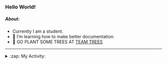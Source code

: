 ### Hello World!

##### About:
- Currently I am a student.
- 🌱 I’m learning how to make better documentation.
- 🌱 GO PLANT SOME TREES AT [TEAM TREES](https://teamtrees.org/)

---
<details>
  <summary>:zap: My Activity:</summary>
  
<!--START_SECTION:waka-->
![Code Time](http://img.shields.io/badge/Code%20Time-1%2C129%20hrs%2048%20mins-blue)

**I'm a Night 🦉** 

```text
🌞 Morning                1191 commits        ██░░░░░░░░░░░░░░░░░░░░░░░   08.52 % 
🌆 Daytime                5130 commits        █████████░░░░░░░░░░░░░░░░   36.71 % 
🌃 Evening                4019 commits        ███████░░░░░░░░░░░░░░░░░░   28.76 % 
🌙 Night                  3636 commits        ███████░░░░░░░░░░░░░░░░░░   26.02 % 
```
📅 **I'm Most Productive on Wednesday** 

```text
Monday                   2163 commits        ████░░░░░░░░░░░░░░░░░░░░░   15.48 % 
Tuesday                  1744 commits        ███░░░░░░░░░░░░░░░░░░░░░░   12.48 % 
Wednesday                3269 commits        ██████░░░░░░░░░░░░░░░░░░░   23.39 % 
Thursday                 1650 commits        ███░░░░░░░░░░░░░░░░░░░░░░   11.81 % 
Friday                   1350 commits        ██░░░░░░░░░░░░░░░░░░░░░░░   09.66 % 
Saturday                 1271 commits        ██░░░░░░░░░░░░░░░░░░░░░░░   09.09 % 
Sunday                   2529 commits        █████░░░░░░░░░░░░░░░░░░░░   18.10 % 
```


📊 **This Week I Spent My Time On** 

```text
🔥 Editors: 
VS Code                  6 hrs 23 mins       █████████████████████████   100.00 % 

🐱‍💻 Projects: 
praise                   5 hrs 26 mins       █████████████████████░░░░   85.24 % 
discord-bot              45 mins             ███░░░░░░░░░░░░░░░░░░░░░░   11.79 % 
CSF22                    11 mins             █░░░░░░░░░░░░░░░░░░░░░░░░   02.97 % 
```


 Last Updated on 26/05/2023 23:07:45 UTC
<!--END_SECTION:waka-->
</details>
